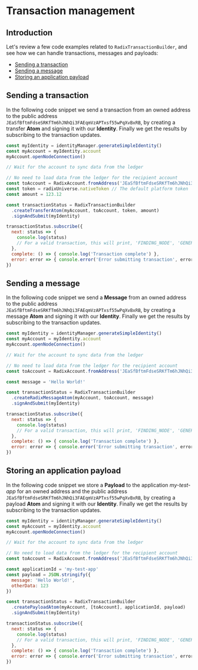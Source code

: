 # Transaction management

## Introduction

Let's review a few code examples related to `RadixTransactionBuilder`, and see how we can handle transactions, messages and payloads:

* [Sending a transaction](transaction-management.md#sending-a-transaction)
* [Sending a message](transaction-management.md#sending-a-message)
* [Storing an application payload](transaction-management.md#storing-an-application-payload)

## Sending a transaction

In the following code snippet we send a transaction from an owned address to the public address `JEaSfBftmFdseSRKfTm6hJNhQi3FAEqmVzAPTxsf55wPqXvBxRB`, by creating a transfer **Atom** and signing it with our **Identity**. Finally we get the results by subscribing to the transaction updates.

```javascript
const myIdentity = identityManager.generateSimpleIdentity()
const myAccount = myIdentity.account
myAccount.openNodeConnection()

// Wait for the account to sync data from the ledger

// No need to load data from the ledger for the recipient account
const toAccount = RadixAccount.fromAddress('JEaSfBftmFdseSRKfTm6hJNhQi3FAEqmVzAPTxsf55wPqXvBxRB', true)
const token = radixUniverse.nativeToken // The default platform token
const amount = 123.12

const transactionStatus = RadixTransactionBuilder
  .createTransferAtom(myAccount, toAccount, token, amount)
  .signAndSubmit(myIdentity)

transactionStatus.subscribe({
  next: status => {
    console.log(status) 
    // For a valid transaction, this will print, 'FINDING_NODE', 'GENERATING_POW', 'SIGNING', 'STORE', 'STORED'
  },
  complete: () => { console.log('Transaction complete') },
  error: error => { console.error('Error submitting transaction', error) }
})
```

## Sending a message

In the following code snippet we send a **Message** from an owned address to the public address `JEaSfBftmFdseSRKfTm6hJNhQi3FAEqmVzAPTxsf55wPqXvBxRB`, by creating a message **Atom** and signing it with our **Identity**. Finally we get the results by subscribing to the transaction updates.

```javascript
const myIdentity = identityManager.generateSimpleIdentity()
const myAccount = myIdentity.account
myAccount.openNodeConnection()

// Wait for the account to sync data from the ledger

// No need to load data from the ledger for the recipient account
const toAccount = RadixAccount.fromAddress('JEaSfBftmFdseSRKfTm6hJNhQi3FAEqmVzAPTxsf55wPqXvBxRB', true)

const message = 'Hello World!'

const transactionStatus = RadixTransactionBuilder
  .createRadixMessageAtom(myAccount, toAccount, message)
  .signAndSubmit(myIdentity)

transactionStatus.subscribe({
  next: status => {
    console.log(status) 
    // For a valid transaction, this will print, 'FINDING_NODE', 'GENERATING_POW', 'SIGNING', 'STORE', 'STORED'
  },
  complete: () => { console.log('Transaction complete') },
  error: error => { console.error('Error submitting transaction', error) }
})
```

## Storing an application payload

In the following code snippet we store a **Payload** to the application _my-test-app_ for an owned address and the public address `JEaSfBftmFdseSRKfTm6hJNhQi3FAEqmVzAPTxsf55wPqXvBxRB`, by creating a payload **Atom** and signing it with our **Identity**. Finally we get the results by subscribing to the transaction updates.

```javascript
const myIdentity = identityManager.generateSimpleIdentity()
const myAccount = myIdentity.account
myAccount.openNodeConnection()

// Wait for the account to sync data from the ledger

// No need to load data from the ledger for the recipient account
const toAccount = RadixAccount.fromAddress('JEaSfBftmFdseSRKfTm6hJNhQi3FAEqmVzAPTxsf55wPqXvBxRB', true)

const applicationId = 'my-test-app'
const payload = JSON.stringify({
  message: 'Hello World!',
  otherData: 123
})

const transactionStatus = RadixTransactionBuilder
  .createPayloadAtom(myAccount, [toAccount], applicationId, payload)
  .signAndSubmit(myIdentity)

transactionStatus.subscribe({
  next: status => {
    console.log(status) 
    // For a valid transaction, this will print, 'FINDING_NODE', 'GENERATING_POW', 'SIGNING', 'STORE', 'STORED'
  },
  complete: () => { console.log('Transaction complete') },
  error: error => { console.error('Error submitting transaction', error) }
})
```

